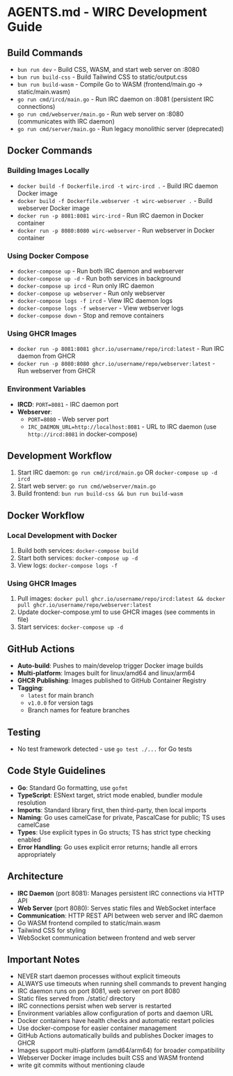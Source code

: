 # AGENTS.md - WIRC Development Guide

## Build Commands
- `bun run dev` - Build CSS, WASM, and start web server on :8080
- `bun run build-css` - Build Tailwind CSS to static/output.css
- `bun run build-wasm` - Compile Go to WASM (frontend/main.go → static/main.wasm)
- `go run cmd/ircd/main.go` - Run IRC daemon on :8081 (persistent IRC connections)
- `go run cmd/webserver/main.go` - Run web server on :8080 (communicates with IRC daemon)
- `go run cmd/server/main.go` - Run legacy monolithic server (deprecated)

## Docker Commands
### Building Images Locally
- `docker build -f Dockerfile.ircd -t wirc-ircd .` - Build IRC daemon Docker image
- `docker build -f Dockerfile.webserver -t wirc-webserver .` - Build webserver Docker image
- `docker run -p 8081:8081 wirc-ircd` - Run IRC daemon in Docker container
- `docker run -p 8080:8080 wirc-webserver` - Run webserver in Docker container

### Using Docker Compose
- `docker-compose up` - Run both IRC daemon and webserver
- `docker-compose up -d` - Run both services in background
- `docker-compose up ircd` - Run only IRC daemon
- `docker-compose up webserver` - Run only webserver
- `docker-compose logs -f ircd` - View IRC daemon logs
- `docker-compose logs -f webserver` - View webserver logs
- `docker-compose down` - Stop and remove containers

### Using GHCR Images
- `docker run -p 8081:8081 ghcr.io/username/repo/ircd:latest` - Run IRC daemon from GHCR
- `docker run -p 8080:8080 ghcr.io/username/repo/webserver:latest` - Run webserver from GHCR

### Environment Variables
- **IRCD**: `PORT=8081` - IRC daemon port
- **Webserver**: 
  - `PORT=8080` - Web server port
  - `IRC_DAEMON_URL=http://localhost:8081` - URL to IRC daemon (use `http://ircd:8081` in docker-compose)

## Development Workflow
1. Start IRC daemon: `go run cmd/ircd/main.go` OR `docker-compose up -d ircd`
2. Start web server: `go run cmd/webserver/main.go`
3. Build frontend: `bun run build-css && bun run build-wasm`

## Docker Workflow
### Local Development with Docker
1. Build both services: `docker-compose build`
2. Start both services: `docker-compose up -d`
3. View logs: `docker-compose logs -f`

### Using GHCR Images
1. Pull images: `docker pull ghcr.io/username/repo/ircd:latest && docker pull ghcr.io/username/repo/webserver:latest`
2. Update docker-compose.yml to use GHCR images (see comments in file)
3. Start services: `docker-compose up -d`

## GitHub Actions
- **Auto-build**: Pushes to main/develop trigger Docker image builds
- **Multi-platform**: Images built for linux/amd64 and linux/arm64
- **GHCR Publishing**: Images published to GitHub Container Registry
- **Tagging**: 
  - `latest` for main branch
  - `v1.0.0` for version tags
  - Branch names for feature branches

## Testing
- No test framework detected - use `go test ./...` for Go tests

## Code Style Guidelines
- **Go**: Standard Go formatting, use `gofmt`
- **TypeScript**: ESNext target, strict mode enabled, bundler module resolution
- **Imports**: Standard library first, then third-party, then local imports
- **Naming**: Go uses camelCase for private, PascalCase for public; TS uses camelCase
- **Types**: Use explicit types in Go structs; TS has strict type checking enabled
- **Error Handling**: Go uses explicit error returns; handle all errors appropriately

## Architecture
- **IRC Daemon** (port 8081): Manages persistent IRC connections via HTTP API
- **Web Server** (port 8080): Serves static files and WebSocket interface
- **Communication**: HTTP REST API between web server and IRC daemon
- Go WASM frontend compiled to static/main.wasm
- Tailwind CSS for styling
- WebSocket communication between frontend and web server

## Important Notes
- NEVER start daemon processes without explicit timeouts
- ALWAYS use timeouts when running shell commands to prevent hanging
- IRC daemon runs on port 8081, web server on port 8080
- Static files served from ./static/ directory
- IRC connections persist when web server is restarted
- Environment variables allow configuration of ports and daemon URL
- Docker containers have health checks and automatic restart policies
- Use docker-compose for easier container management
- GitHub Actions automatically builds and publishes Docker images to GHCR
- Images support multi-platform (amd64/arm64) for broader compatibility
- Webserver Docker image includes built CSS and WASM frontend
- write git commits without mentioning claude